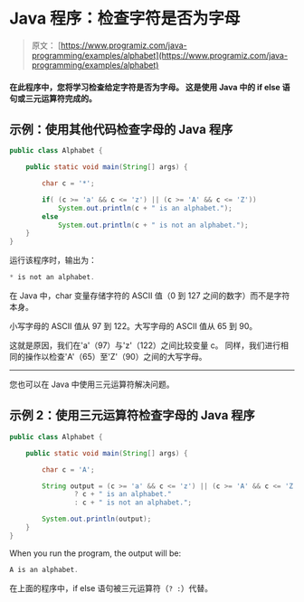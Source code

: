 # Java 程序：检查字符是否为字母

> 原文： [https://www.programiz.com/java-programming/examples/alphabet](https://www.programiz.com/java-programming/examples/alphabet)

#### 在此程序中，您将学习检查给定字符是否为字母。 这是使用 Java 中的 if else 语句或三元运算符完成的。

## 示例：使用其他代码检查字母的 Java 程序

```java
public class Alphabet {

    public static void main(String[] args) {

        char c = '*';

        if( (c >= 'a' && c <= 'z') || (c >= 'A' && c <= 'Z'))
            System.out.println(c + " is an alphabet.");
        else
            System.out.println(c + " is not an alphabet.");
    }
}
```

运行该程序时，输出为：

```java
* is not an alphabet.
```

在 Java 中，char 变量存储字符的 ASCII 值（0 到 127 之间的数字）而不是字符本身。

小写字母的 ASCII 值从 97 到 122。大写字母的 ASCII 值从 65 到 90。

这就是原因，我们在'a'（97）与'z'（122）之间比较变量 c。 同样，我们进行相同的操作以检查'A'（65）至'Z'（90）之间的大写字母。

* * *

您也可以在 Java 中使用三元运算符解决问题。

## 示例 2：使用三元运算符检查字母的 Java 程序

```java
public class Alphabet {

    public static void main(String[] args) {

        char c = 'A';

        String output = (c >= 'a' && c <= 'z') || (c >= 'A' && c <= 'Z')
                ? c + " is an alphabet."
                : c + " is not an alphabet.";

        System.out.println(output);
    }
}
```

When you run the program, the output will be:

```java
A is an alphabet.
```

在上面的程序中，if else 语句被三元运算符（`? :`）代替。